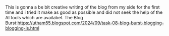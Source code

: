 This is gonna a be bit creative writing of the  blog from my side for the first time and i tried it make as good as possible and did not seek the help of the AI tools which are availabel.
The Blog Burst:https://utham55.blogspot.com/2024/09/task-08-blog-burst-blogging-blogging-is.html
